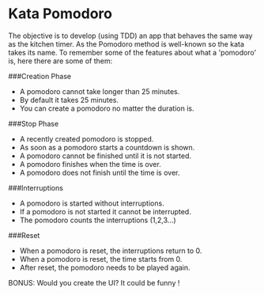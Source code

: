 # Kata Pomodoro

The objective is to develop (using TDD) an app that behaves the same way as the kitchen timer. As the Pomodoro method is well-known so the kata takes its name.
To remember some of the features about what a 'pomodoro' is, here there are some of them:

###Creation Phase

* A pomodoro cannot take longer than 25 minutes.
* By default it takes 25 minutes.
* You can create a pomodoro no matter the duration is.

###Stop Phase

* A recently created pomodoro is stopped.
* As soon as a pomodoro starts a countdown is shown.
* A pomodoro cannot be finished until it is not started.
* A pomodoro finishes when the time is over.
* A pomodoro does not finish until the time is over.

###Interruptions

* A pomodoro is started without interruptions.
* If a pomodoro is not started it cannot be interrupted.
* The pomodoro counts the interruptions (1,2,3...)

###Reset

* When a pomodoro is reset, the interruptions return to 0.
* When a pomodoro is reset, the time starts from 0.
* After reset, the pomodoro needs to be played again.

BONUS: Would you create the UI? It could be funny !
